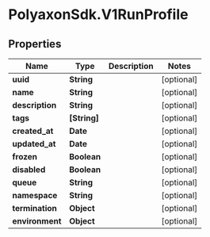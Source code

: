 # PolyaxonSdk.V1RunProfile

## Properties
Name | Type | Description | Notes
------------ | ------------- | ------------- | -------------
**uuid** | **String** |  | [optional] 
**name** | **String** |  | [optional] 
**description** | **String** |  | [optional] 
**tags** | **[String]** |  | [optional] 
**created_at** | **Date** |  | [optional] 
**updated_at** | **Date** |  | [optional] 
**frozen** | **Boolean** |  | [optional] 
**disabled** | **Boolean** |  | [optional] 
**queue** | **String** |  | [optional] 
**namespace** | **String** |  | [optional] 
**termination** | **Object** |  | [optional] 
**environment** | **Object** |  | [optional] 


